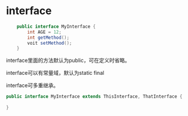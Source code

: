 
# interface



```java
    public interface MyInterface {
        int AGE = 12;
        int getMethod();
        voit setMethod();
    }
```

interface里面的方法默认为public，可在定义时省略。


interface可以有常量域，默认为static final

interface可多重继承。

```java
public interface MyInterface extends ThisInterface, ThatInterface {
    
}
```
